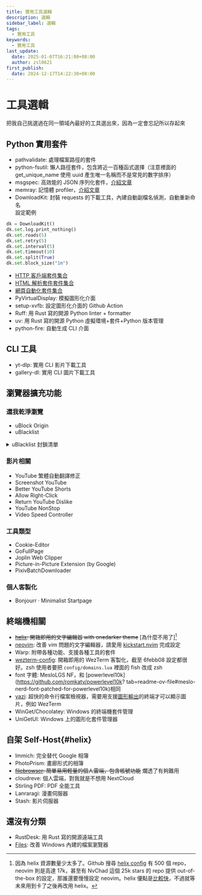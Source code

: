 ```yaml
---
title: 實用工具選輯
description: 選輯
sidebar_label: 選輯
tags:
  - 實用工具
keywords:
  - 實用工具
last_update:
  date: 2025-01-07T16:21:00+08:00
  author: zsl0621
first_publish:
  date: 2024-12-17T14:22:30+08:00
---
```


# 工具選輯

把我自己挑選過在同一領域內最好的工具選出來，因為一定會忘記所以存起來

## Python 實用套件

- pathvalidate: 處理檔案路徑的套件
- python-fsutil: 懶人路徑套件，包含將近一百種函式選擇（注意裡面的 get_unique_name 使用 uuid 產生唯一名稱而不是常見的數字排序）
- msgspec: 高效能的 JSON 序列化套件，[介紹文章](https://blog.ferstar.org/post/issue-62/)
- memray: 記憶體 profiler，[介紹文章](https://blog.ferstar.org/post/issue-63/)
- DownloadKit: 封裝 requests 的下載工具，內建自動副檔名偵測，自動重新命名  
設定範例

```py
dk = DownloadKit()
dk.set.log.print_nothing()
dk.set.roads(5)
dk.set.retry(5)
dk.set.interval(5)
dk.set.timeout(10)
dk.set.split(True)
dk.set.block_size("1m")
```

- [HTTP 客戶端套件集合](https://blog.zsl0621.cc/posts/scrappers/)
- [HTML 解析套件套件集合](https://blog.zsl0621.cc/posts/scrappers/)
- [網頁自動化套件集合](https://blog.zsl0621.cc/posts/scrappers/)
- PyVirtualDisplay: 模擬圖形化介面
- setup-xvfb: 設定圖形化介面的 Github Action
- Ruff: 用 Rust 寫的開源 Python linter + formatter
- uv: 用 Rust 寫的開源 Python 虛擬環境+套件+Python 版本管理
- python-fire: 自動生成 CLI 介面

## CLI 工具

- yt-dlp: 實用 CLI 影片下載工具
- gallery-dl: 實用 CLI 圖片下載工具

## 瀏覽器擴充功能

### 還我乾淨瀏覽

- uBlock Origin
- uBlacklist

<details>
<summary>uBlacklist 封鎖清單</summary>

備份也當作分享，可以直接匯入（裡面叫做還原）

```json
{
  "blacklist": "*://blog.csdn.net/*\n*://cloud.baidu.com/*\n*://readforbetter.com/*\n*://www.zhihu.com/*\n*://ithelp.ithome.com.tw/*\n*://wenku.csdn.net/*\n*://www.kaixinit.com/*\n*://www.imooc.com/*\n*://cloud.tencent.com/*\n*://www.delftstack.com/*\n*://codelove.tw/*\n*://jujupp.medium.com/*\n*://hugo-for-newbie.kejyun.com/*\n*://sean22492249.medium.com/*\n*://www.cs.pu.edu.tw/*\n\n*://gitbook.tw/*\n*://python.libhunt.com/*\n*://codimd.mcl.math.ncu.edu.tw/*\n*://skyyen999.gitbooks.io/*\n*://python.plainenglish.io/*\n*://python.iswbm.com/*\n*://medium.com/@heidi-coding/*\n*://medium.com/@chenfelix/*\n*://www.readfog.com/*\n*://m.php.cn/*\n*://www.sohu.com/*\n*://segmentfault.com/*\n*://juejin.cn/*\n*://ftp.tku.edu.tw/*\n*://www.rapidseedbox.com/*\n*://medium.com/@tonykuoyj*\n*://2formosa.blogspot.com/*\n\n*://huaweicloud.csdn.net/*\n*://www.threads.net/*\n*://www.businessweekly.com.tw/*\n*://s.csdnimg.cn/*\n@*://shopee.tw/*\n@*://term.ptt.cc/*\n@*://www.ptt.cc/*\n@*://www.cnblogs.com/*\n*://newsn.net/*",
  "blockColor": "default",
  "blockWholeSite": false,
  "dialogTheme": "default",
  "enablePathDepth": false,
  "hideBlockLinks": false,
  "hideControl": false,
  "highlightColors": [
    "#ddeeff"
  ],
  "linkColor": "default",
  "skipBlockDialog": false,
  "subscriptions": [
    {
      "name": "標準內容農場清單 danny0838",
      "url": "https://danny0838.github.io/content-farm-terminator/files/blocklist-ublacklist/content-farms.txt",
      "enabled": true
    },
    {
      "name": "類內容農場清單 danny0838",
      "url": "https://danny0838.github.io/content-farm-terminator/files/blocklist-ublacklist/nearly-content-farms.txt",
      "enabled": true
    },
    {
      "name": "擴充內容農場清單 danny0838",
      "url": "https://danny0838.github.io/content-farm-terminator/files/blocklist-ublacklist/extra-content-farms.txt",
      "enabled": true
    },
    {
      "name": "劣質複製農場清單 danny0838",
      "url": "https://danny0838.github.io/content-farm-terminator/files/blocklist-ublacklist/bad-cloners.txt",
      "enabled": true
    },
    {
      "name": "詐騙網站清單 danny0838",
      "url": "https://danny0838.github.io/content-farm-terminator/files/blocklist-ublacklist/scam-sites.txt",
      "enabled": true
    },
    {
      "name": "假新聞網站清單  danny0838",
      "url": "https://danny0838.github.io/content-farm-terminator/files/blocklist-ublacklist/fake-news.txt",
      "enabled": true
    },
    {
      "name": "eallion",
      "url": "https://git.io/ublacklist",
      "enabled": false
    }
  ],
  "syncAppearance": true,
  "syncBlocklist": true,
  "syncGeneral": true,
  "syncInterval": 15,
  "syncSubscriptions": true,
  "updateInterval": 120,
  "version": "8.9.2"
}
```

</details>

### 影片相關

- YouTube 繁體自動翻譯修正
- Screenshot YouTube
- Better YouTube Shorts
- Allow Right-Click
- Return YouTube Dislike
- YouTube NonStop
- Video Speed Controller

### 工具類型

- Cookie-Editor
- GoFullPage
- Joplin Web Clipper
- Picture-in-Picture Extension (by Google)
- PixivBatchDownloader

### 個人客製化

- Bonjourr · Minimalist Startpage

## 終端機相關

- ~~[helix](https://github.com/helix-editor/helix): 開箱即用的文字編輯器 with onedarker theme~~ [為什麼不用了][^helix]
- [neovim](https://github.com/neovim/neovim): 改善 vim 問題的文字編輯器，請愛用 [kickstart.nvim](https://github.com/nvim-lua/kickstart.nvim) 完成設定
- Warp: 附帶各種功能、支援各種工具的套件
- [wezterm-config](https://github.com/KevinSilvester/wezterm-config): 開箱即用的 WezTerm 客製化，截至 6febb08 設定都很好。zsh 使用者要把 `config/domains.lua` 裡面的 fish 改成 zsh
- font 字體: MesloLGS NF，和 [powerlevel10k](https://github.com/romkatv/powerlevel10k? tab=readme-ov-file#meslo-nerd-font-patched-for-powerlevel10k)相同
- [yazi](https://github.com/sxyazi/yazi): 超快的命令行檔案檢視器，需要用支援[圖形輸出](https://yazi-rs.github.io/docs/image-preview/)的終端才可以顯示圖片，例如 WezTerm
- WinGet/Chocolatey: Windows 的終端機套件管理
- UniGetUI: Windows 上的圖形化套件管理器

[^helix]: 因為 helix 資源數量少太多了。Github 搜尋 [helix config](https://github.com/search?q=helix+config&type=repositories) 有 500 個 repo，neovim 則是高達 17k，甚至有 NvChad 這個 25k stars 的 repo 提供 out-of-the-box 的設定，那誰還要慢慢設定 neovim。helix 優點是[比較快](https://www.reddit.com/r/HelixEditor/comments/1azis06/worth_to_switch_from_nvim/)，不過就等未來用到卡了之後再改用 helix。

## 自架 Self-Host{#helix}

- Immich: 完全替代 Google 相簿
- PhotoPrism: 畫廊形式的相簿
- ~~[filebrowser](https://github.com/filebrowser/filebrowser): 簡單易用輕量的個人雲端，包含帳號功能~~ 爛透了有夠難用
- cloudreve: 個人雲端，對我就是不想用 NextCloud
- Stirling PDF: PDF 全能工具
- Lanraragi: 漫畫伺服器
- Stash: 影片伺服器

## 還沒有分類

- RustDesk: 用 Rust 寫的開源遠端工具
- [Files](https://github.com/files-community/Files): 改善 Windows 內建的檔案瀏覽器
